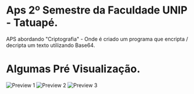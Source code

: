 # Aps 2º Semestre da Faculdade UNIP - Tatuapé.

APS abordando "Criptografia" - Onde é criado um programa que encripta / decripta um texto utilizando Base64.

# Algumas Pré Visualização.
![Preview 1](https://xmdnx.github.io/UnipAPS_2Semestre/imagens/preview.png)
![Preview 2](https://xmdnx.github.io/UnipAPS_2Semestre/imagens/preview1.png)
![Preview 3](https://xmdnx.github.io/UnipAPS_2Semestre/imagens/preview2.png)
